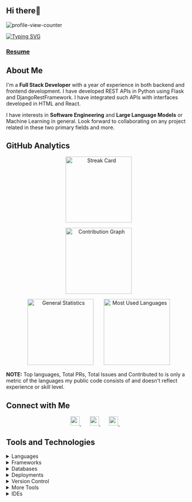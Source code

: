 <h2 align="left"> Hi there👋 </h2>
<p>
    <img src="https://komarev.com/ghpvc/?username=Richard-Quayson&color=71c7ec&style=flat" alt="profile-view-counter"/>
</p>

<a href="https://github.com/Richard-Quayson">
    <img src="https://readme-typing-svg.demolab.com?font=Lato&weight=500&size=18&duration=3000&pause=50&vCenter=true&multiline=true&width=1000&height=85&lines=%F0%9F%91%A8%F0%9F%8F%BB%E2%80%8D%F0%9F%92%BB+I'm+Richard+Quayson;%F0%9F%91%A9%F0%9F%8F%BC%E2%80%8D%F0%9F%8E%93+Computer+Science+Senior+%40+Ashesi+University%2C+Ghana;%F0%9F%A7%92%F0%9F%8F%BB+Software+Engineer+%7C+LLM+Enthusiast+%7C+Django+Developer" alt="Typing SVG" />
</a>

<!-- ### ✌︎︎ I am available for hire. -->

### **[Resume](https://drive.google.com/file/d/1-VfCrKhJI2cfVFurCk4Yx_ddbbX2OK2L/view?usp=sharing)**


## About Me

<p>
    I'm a <b>Full Stack Developer</b> with a year of experience in both backend and frontend development. I have developed REST APIs in Python using Flask and DjangoRestFramework. I have integrated such APIs with interfaces developed in HTML and React.
</p>
<p>
    I have interests in <b>Software Engineering</b> and <b>Large Language Models</b> or Machine Learning in general. Look forward to collaborating on any project related in these two primary fields and more.
</p>


## GitHub Analytics

<p align="center">
    <img height="180em" src="https://streak-stats.demolab.com/?user=Richard-Quayson&theme=algolia&fire=orange&ring=orange&currStreakNum=white&currStreakLabel=deepskyblue" alt="Streak Card"> 
</p>

<p align="center">
    <img height="180cm" src="http://github-profile-summary-cards.vercel.app/api/cards/profile-details?username=Richard-Quayson&theme=algolia" alt="Contribution Graph">
</p>

<p align="center">
    <img height="180em" src="https://github-readme-stats-eight-theta.vercel.app/api?username=Richard-Quayson&show_icons=true&theme=algolia&include_all_commits=true&count_private=true" alt="General Statistics"/>
    &nbsp; &nbsp; &nbsp;
    <img height="180em" src="https://github-readme-stats.vercel.app/api/top-langs/?username=Richard-Quayson&layout=compact&langs_count=8&theme=algolia"/ alt="Most Used Languages">
</p>

<p>
    <b>NOTE:</b> 
    Top languages, Total PRs, Total Issues and Contributed to is only a metric of the languages my public code consists of and doesn't reflect experience or skill level.
<p>


## Connect with Me

<p align="center">
    <a href="https://richard-quayson.github.io/">
        <img src="https://img.shields.io/badge/-Richard Quayson-3423A6?style=flat&logo=Github&logoColor=white" height="25"/>
    </a>
    &nbsp; &nbsp; &nbsp;
    <a href="https://www.linkedin.com/in/richard-quayson/">
        <img src="https://img.shields.io/badge/-Richard Quayson-0077B5?style=flat&logo=Linkedin&logoColor=white" height="25"/>
    </a>
    &nbsp; &nbsp; &nbsp;
    <a href="mailto:richard.quayson80@gmail.com">
        <img src="https://img.shields.io/badge/-richard.quayson80@gmail.com-D14836?style=flat&logo=Gmail&logoColor=white" height="25"/>
    </a>
    &nbsp; &nbsp; &nbsp;
</p>


## Tools and Technologies

<details>
<summary>Languages</summary>

<br>

<p>
    <img src="https://skillicons.dev/icons?i=py,java,cpp,c,js,php,r,regex,dart,html,css"/>
</p>
</details>

<details>
<summary>Frameworks</summary>

<br>

<p>
    <img src="https://skillicons.dev/icons?i=django,flask,react,flutter,spring,tailwind,bootstrap"/>
</p>
</details>

<details>
<summary>Databases</summary>

<br>

<p>
    <img src="https://skillicons.dev/icons?i=mysql,postgresql,sqlite,mongodb,firebase"/>
</p>
</details>

<details>
<summary>Deployments</summary>

<br>

<p>
    <img src="https://skillicons.dev/icons?i=docker,kubernetes,gcp"/>
</p>
</details>

<details>
<summary>Version Control</summary>

<br>

<p>
    <img src="https://skillicons.dev/icons?i=git,github"/>
</p>
</details>

<details>
<summary>More Tools</summary>

<br>

<p>
    <img src="https://skillicons.dev/icons?i=postman,figma"/>
</p>
</details>

<details>
<summary>IDEs</summary>

<br>

<p>
    <img src="https://skillicons.dev/icons?i=vscode,visualstudio,pycharm,idea,clion,anaconda"/>
</p>
</details>
